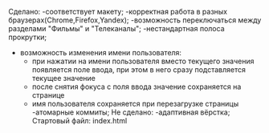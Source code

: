 Сделано:
-соответствует макету;
-корректная работа в разных браузерах(Chrome,Firefox,Yandex);
-возможность переключаться между разделами "Фильмы" и "Телеканалы";
-нестандартная полоса прокрутки;
- возможность изменения имени пользователя:
    - при нажатии на имени пользователя вместо текущего значения появляется поле ввода, при этом в него сразу подставляется текущее значение
    - после снятия фокуса с поля ввода значение сохраняется на странице
    - имя пользователя сохраняется при перезагрузке страницы
-атомарные коммиты;
Не сделано:
-адаптивная вёрстка;
Стартовый файл: index.html